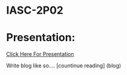 # IASC-2P02

# Presentation:

[Click Here For Presentation](reveal/index.html)

Write blog like so.... [countinue reading] (blog)
